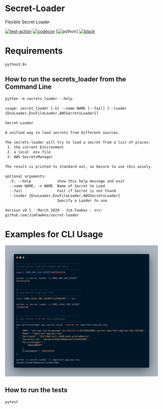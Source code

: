 # Secret-Loader

Flexible Secret Loader

[![test-action](https://github.com/JimFawkes/utils/workflows/run-tests/badge.svg)](https://github.com/JimFawkes/secret-loader/actions)
[![codecov](https://codecov.io/gh/JimFawkes/utils/branch/master/graph/badge.svg)](https://codecov.io/gh/JimFawkes/secret-loader)
[![python](https://img.shields.io/badge/python-v3.8%2B-blue)]
[![black](https://img.shields.io/badge/code%20style-black-000000.svg)](https://github.com/psf/black)

# Requirements
```
python3.8+
```

## How to run the secrets_loader from the Command Line
```pytest
python -m secrets_loader --help

usage: secret_loader [-h] --name NAME [--fail] [--loader {EnvLoader,EnvFileLoader,AWSSecretsLoader}]

Secret-Loader

A unified way to laod secrets from different sources.

The secrets-loader will try to load a secret from a list of places:
 1. the current Environment
 2. a local .env file
 3. AWS SecretsManager

The result is printed to standard out, so besure to use this wisely.

optional arguments:
  -h, --help            show this help message and exit
  --name NAME, -n NAME  Name of Secret to Load
  --fail                Fail if Secret is not Found
  --loader {EnvLoader,EnvFileLoader,AWSSecretsLoader}
                        Specify a Loader to use

Version v0.1 - March 2020 - Jim Fawkes - src: github.com/JimFawkes/secret-loader

```

# Examples for CLI Usage
![secret_loader_cli_demo](docs/img/secret_loader_cli_demo_4.png)


## How to run the tests
```bash
pytest
```
